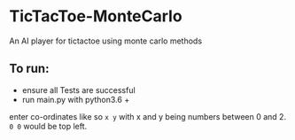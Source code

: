 # TicTacToe-MonteCarlo
An AI player for tictactoe using monte carlo methods

## To run:
- ensure all Tests are successful
- run main.py with python3.6 +

enter co-ordinates like so `x y` with x and y being numbers between 0 and 2.
`0 0` would be top left.
